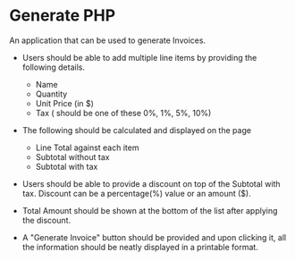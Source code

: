 # Generate  PHP
An application that can be used to generate Invoices. 


- Users should be able to add multiple line items by providing the following details.
	- Name
	- Quantity
	- Unit Price (in $)
	- Tax ( should be one of these 0%, 1%, 5%, 10%)

- The following should be calculated and displayed on the page
	- Line Total against each item
	- Subtotal without tax
	- Subtotal with tax
- Users should be able to provide a discount on top of the Subtotal with tax. Discount can be a percentage(%) value or an amount ($).
- Total Amount should be shown at the bottom of the list after applying the discount.
- A "Generate Invoice" button should be provided and upon clicking it, all the information should be neatly displayed in a printable format.
